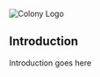 ![Colony Logo](https://raw.githubusercontent.com/codem3up/gocode/master/public/images/darkcolonylogo.png?token=ADh65BhCSPlfu5tN9XIBVfoRxQIltMKSks5Y7uDIwA%3D%3D)



## Introduction

Introduction goes here

